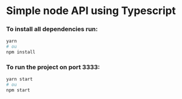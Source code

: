 # Simple node API using Typescript

### To install all dependencies run:
```bash
yarn 
# ou 
npm install
```

### To run the project on port 3333: 
```bash
yarn start
# ou 
npm start
```